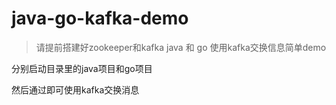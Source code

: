# java-go-kafka-demo
> 请提前搭建好zookeeper和kafka
java 和 go 使用kafka交换信息简单demo

分别启动目录里的java项目和go项目

然后通过即可使用kafka交换消息
